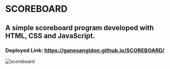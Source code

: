 # SCOREBOARD
## A simple scoreboard program developed with HTML, CSS and JavaScript.
### Deployed Link: https://ganesangidon.github.io/SCOREBOARD/

![scoreboard](https://user-images.githubusercontent.com/88224886/151668450-0c04222d-96e0-42b0-84b5-f3f5723f4ec3.png)
